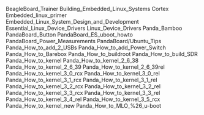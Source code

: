 BeagleBoard_Trainer
Building_Embedded_Linux_Systems
Cortex
Embedded_linux_primer
Embedded_Linux_System_Design_and_Development
Essential_Linux_Device_Drivers
Linux_Device_Drivers
Panda_Bamboo
PandaBoard_Button
PandaBoard_ES_uboot_howto
PandaBoard_Power_Measurements
PandaBoard/Ubuntu_Tips
Panda_How_to_add_2_USBs
Panda_How_to_add_Power_Switch
Panda_How_to_Barebox
Panda_How_to_buildroot
Panda_How_to_build_SDR
Panda_How_to_kernel
Panda_How_to_kernel_2_6_38
Panda_How_to_kernel_2_6_39
Panda_How_to_kernel_2_6_39rel
Panda_How_to_kernel_3_0_rcx
Panda_How_to_kernel_3_0_rel
Panda_How_to_kernel_3_1_rcx
Panda_How_to_kernel_3_1_rel
Panda_How_to_kernel_3_2_rcx
Panda_How_to_kernel_3_2_rel
Panda_How_to_kernel_3_3_rcx
Panda_How_to_kernel_3_3_rel
Panda_How_to_kernel_3_4_rel
Panda_How_to_kernel_3_5_rcx
Panda_How_to_kernel_new
Panda_How_to_MLO_%26_u-boot
